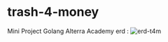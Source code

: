 # trash-4-money
Mini Project Golang Alterra Academy
erd :
![erd-t4m](https://i.ibb.co/NjKsZ33/diagram-export-10-31-2023-4-16-09-PM.png)
